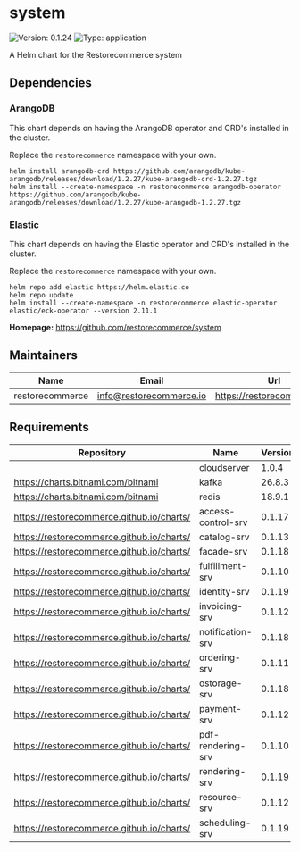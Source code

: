 # system

![Version: 0.1.24](https://img.shields.io/badge/Version-0.1.24-informational?style=flat-square) ![Type: application](https://img.shields.io/badge/Type-application-informational?style=flat-square)

A Helm chart for the Restorecommerce system

## Dependencies

### ArangoDB

This chart depends on having the ArangoDB operator and CRD's installed in the cluster.

Replace the `restorecommerce` namespace with your own.

```shell
helm install arangodb-crd https://github.com/arangodb/kube-arangodb/releases/download/1.2.27/kube-arangodb-crd-1.2.27.tgz
helm install --create-namespace -n restorecommerce arangodb-operator https://github.com/arangodb/kube-arangodb/releases/download/1.2.27/kube-arangodb-1.2.27.tgz
```

### Elastic

This chart depends on having the Elastic operator and CRD's installed in the cluster.

Replace the `restorecommerce` namespace with your own.

```shell
helm repo add elastic https://helm.elastic.co
helm repo update
helm install --create-namespace -n restorecommerce elastic-operator elastic/eck-operator --version 2.11.1
```

**Homepage:** <https://github.com/restorecommerce/system>

## Maintainers

| Name | Email | Url |
| ---- | ------ | --- |
| restorecommerce | info@restorecommerce.io | https://restorecommerce.io/ |

## Requirements

| Repository | Name | Version |
|------------|------|---------|
|  | cloudserver | 1.0.4 |
| https://charts.bitnami.com/bitnami | kafka | 26.8.3 |
| https://charts.bitnami.com/bitnami | redis | 18.9.1 |
| https://restorecommerce.github.io/charts/ | access-control-srv | 0.1.17 |
| https://restorecommerce.github.io/charts/ | catalog-srv | 0.1.13 |
| https://restorecommerce.github.io/charts/ | facade-srv | 0.1.18 |
| https://restorecommerce.github.io/charts/ | fulfillment-srv | 0.1.10 |
| https://restorecommerce.github.io/charts/ | identity-srv | 0.1.19 |
| https://restorecommerce.github.io/charts/ | invoicing-srv | 0.1.12 |
| https://restorecommerce.github.io/charts/ | notification-srv | 0.1.18 |
| https://restorecommerce.github.io/charts/ | ordering-srv | 0.1.11 |
| https://restorecommerce.github.io/charts/ | ostorage-srv | 0.1.18 |
| https://restorecommerce.github.io/charts/ | payment-srv | 0.1.12 |
| https://restorecommerce.github.io/charts/ | pdf-rendering-srv | 0.1.10 |
| https://restorecommerce.github.io/charts/ | rendering-srv | 0.1.19 |
| https://restorecommerce.github.io/charts/ | resource-srv | 0.1.12 |
| https://restorecommerce.github.io/charts/ | scheduling-srv | 0.1.19 |
